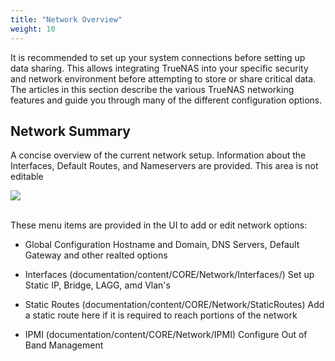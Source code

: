 ```yaml
---
title: "Network Overview"
weight: 10
---
```


It is recommended to set up your system connections before setting up data sharing.
This allows integrating TrueNAS into your specific security and network environment before attempting to store or share critical data.
The articles in this section describe the various TrueNAS networking features and guide you through many of the different configuration options.

## Network Summary
A concise overview of the current network setup. Information about the Interfaces, Default Routes, and Nameservers are provided.
This area is not editable

<img src="documentation/static/images/CORE/12.0/NetworkSummary.png">
<br><br>

These menu items are provided in the UI to add or edit network options:

* Global Configuration
Hostname and Domain, DNS Servers, Default Gateway and other realted options

* Interfaces (documentation/content/CORE/Network/Interfaces/)
Set up Static IP, Bridge, LAGG, amd Vlan's

* Static Routes (documentation/content/CORE/Network/StaticRoutes)
Add a static route here if it is required to reach portions of the network 

* IPMI (documentation/content/CORE/Network/IPMI)
Configure Out of Band Management
